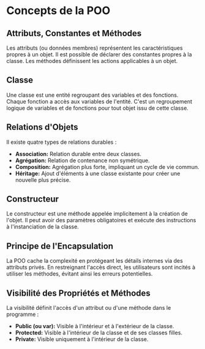 # Concepts de la POO

## Attributs, Constantes et Méthodes
Les attributs (ou données membres) représentent les caractéristiques propres à un objet. Il est possible de déclarer des constantes propres à la classe. Les méthodes définissent les actions applicables à un objet.

## Classe
Une classe est une entité regroupant des variables et des fonctions. Chaque fonction a accès aux variables de l'entité. C'est un regroupement logique de variables et de fonctions pour tout objet issu de cette classe.

## Relations d'Objets
Il existe quatre types de relations durables :
- **Association:** Relation durable entre deux classes.
- **Agrégation:** Relation de contenance non symétrique.
- **Composition:** Agrégation plus forte, impliquant un cycle de vie commun.
- **Héritage:** Ajout d'éléments à une classe existante pour créer une nouvelle plus précise.

## Constructeur
Le constructeur est une méthode appelée implicitement à la création de l'objet. Il peut avoir des paramètres obligatoires et exécute des instructions à l'instanciation de la classe.

## Principe de l'Encapsulation
La POO cache la complexité en protégeant les détails internes via des attributs privés. En restreignant l'accès direct, les utilisateurs sont incités à utiliser les méthodes, évitant ainsi les erreurs potentielles.

## Visibilité des Propriétés et Méthodes
La visibilité définit l'accès d'un attribut ou d'une méthode dans le programme :
- **Public (ou var):** Visible à l'intérieur et à l'extérieur de la classe.
- **Protected:** Visible à l'intérieur de la classe et de ses classes filles.
- **Private:** Visible uniquement à l'intérieur de la classe.

